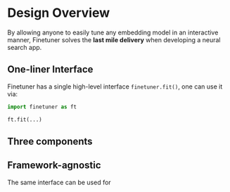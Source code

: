 # Design Overview

By allowing anyone to easily tune any embedding model in an interactive manner, Finetuner solves the **last mile delivery** when developing a neural search app. 

## One-liner Interface

Finetuner has a single high-level interface `finetuner.fit()`, one can use it via:

```python
import finetuner as ft

ft.fit(...)
```

## Three components


## Framework-agnostic

The same interface can be used for 



